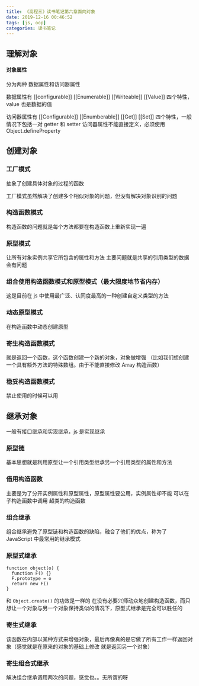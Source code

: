 ```yaml
---
title: 《高程三》读书笔记第六章面向对象
date: 2019-12-16 00:46:52
tags: [js, oop]
categories: 读书笔记
---
```


## 理解对象

#### 对象属性

分为两种 数据属性和访问器属性

数据属性有 [[configurable]] [[Enumerable]] [[Writeable]] [[Value]] 四个特性，value 也是数据的值

访问器属性有 [[Configurable]] [[Enumberable]] [[Get]] [[Set]] 四个特性，一般情况下包括一对 getter 和 setter
访问器属性不能直接定义，必须使用 Object.defineProperty

## 创建对象

### 工厂模式

抽象了创建具体对象的过程的函数

工厂模式虽然解决了创建多个相似对象的问题，但没有解决对象识别的问题

### 构造函数模式

构造函数的问题就是每个方法都要在构造函数上重新实现一遍

### 原型模式

让所有对象实例共享它所包含的属性和方法
主要问题就是共享的引用类型的数据会有问题

### 组合使用构造函数模式和原型模式（最大限度地节省内存）

这是目前在 js 中使用最广泛、认同度最高的一种创建自定义类型的方法

### 动态原型模式

在构造函数中动态创建原型

### 寄生构造函数模式

就是返回一个函数，这个函数创建一个新的对象，对象做增强
（比如我们想创建一个具有额外方法的特殊数组。由于不能直接修改 Array 构造函数）

### 稳妥构造函数模式

禁止使用的时候可以用

## 继承对象

一般有接口继承和实现继承，js 是实现继承

### 原型链

基本思想就是利用原型让一个引用类型继承另一个引用类型的属性和方法

### 借用构造函数

主要是为了分开实例属性和原型属性，原型属性要公用，实例属性却不能
可以在子构造函数中调用 超类的构造函数

### 组合继承

组合继承避免了原型链和构造函数的缺陷，融合了他们的优点，称为了 JavaScript 中最常用的继承模式

### 原型式继承

```
function object(o) {
  function F() {}
  F.prototype = o
  return new F()
}
```

和 `Object.create()` 的功效是一样的
在没有必要兴师动众地创建构造函数，而只想让一个对象与另一个对象保持类似的情况下，原型式继承是完全可以胜任的

### 寄生式继承

该函数在内部以某种方式来增强对象，最后再像真的是它做了所有工作一样返回对象（感觉就是在原来的对象的基础上修改 就是返回另一个对象）

### 寄生组合式继承

解决组合继承调用两次的问题，感觉也。。无所谓的呀
